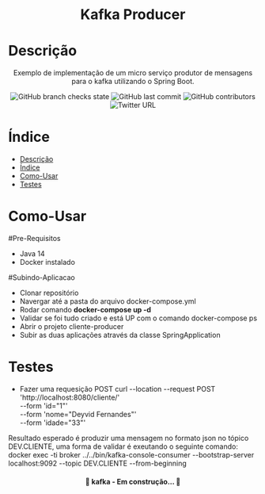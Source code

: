 <h1 align="center">Kafka Producer</h1>

Descrição
=================
<p align="center">Exemplo de implementação de um micro serviço produtor de mensagens para o kafka utilizando o Spring Boot.</p>

<p align="center">
  <img alt="GitHub branch checks state" src="https://img.shields.io/github/checks-status/deyviddfs/kafka-producer/main">
  <img alt="GitHub last commit" src="https://img.shields.io/github/last-commit/deyviddfs/kafka-producer">
  <img alt="GitHub contributors" src="https://img.shields.io/github/contributors/deyviddfs/kafka-producer">
  <img alt="Twitter URL" src="https://img.shields.io/twitter/url?style=social&url=https%3A%2F%2Ftwitter.com%2Fdeyviddfs">
</p>

Índice
=================
<!--ts-->
- [Descrição](#descrição)
- [Índice](#índice)
- [Como-Usar](#como-usar)
- [Testes](#testes)
<!--te-->


Como-Usar
=================

#Pre-Requisitos
* Java 14
* Docker instalado

#Subindo-Aplicacao
* Clonar repositório
* Navergar até a pasta do arquivo docker-compose.yml
* Rodar comando <b>docker-compose up -d</b>
* Validar se foi tudo criado e está UP com o comando docker-compose ps
* Abrir o projeto cliente-producer
* Subir as duas aplicações através da classe SpringApplication



Testes
=================
* Fazer uma requesição POST 
curl --location --request POST 'http://localhost:8080/cliente/' \
--form 'id="1"' \
--form 'nome="Deyvid Fernandes"' \
--form 'idade="33"'

Resultado esperado é produzir uma mensagem no formato json no tópico DEV.CLIENTE, uma forma de validar é exeutando o seguinte comando: docker exec -ti broker ../../bin/kafka-console-consumer --bootstrap-server localhost:9092 --topic DEV.CLIENTE --from-beginning


<h4 align="center"> 
	🚧  kafka - Em construção...  🚧
</h4>